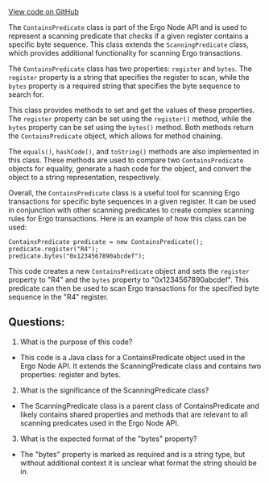 [View code on GitHub](https://github.com/ergoplatform/ergo-appkit/java-client-generated/src/main/java/org/ergoplatform/restapi/client/ContainsPredicate.java)

The `ContainsPredicate` class is part of the Ergo Node API and is used to represent a scanning predicate that checks if a given register contains a specific byte sequence. This class extends the `ScanningPredicate` class, which provides additional functionality for scanning Ergo transactions.

The `ContainsPredicate` class has two properties: `register` and `bytes`. The `register` property is a string that specifies the register to scan, while the `bytes` property is a required string that specifies the byte sequence to search for.

This class provides methods to set and get the values of these properties. The `register` property can be set using the `register()` method, while the `bytes` property can be set using the `bytes()` method. Both methods return the `ContainsPredicate` object, which allows for method chaining.

The `equals()`, `hashCode()`, and `toString()` methods are also implemented in this class. These methods are used to compare two `ContainsPredicate` objects for equality, generate a hash code for the object, and convert the object to a string representation, respectively.

Overall, the `ContainsPredicate` class is a useful tool for scanning Ergo transactions for specific byte sequences in a given register. It can be used in conjunction with other scanning predicates to create complex scanning rules for Ergo transactions. Here is an example of how this class can be used:

```
ContainsPredicate predicate = new ContainsPredicate();
predicate.register("R4");
predicate.bytes("0x1234567890abcdef");
``` 

This code creates a new `ContainsPredicate` object and sets the `register` property to "R4" and the `bytes` property to "0x1234567890abcdef". This predicate can then be used to scan Ergo transactions for the specified byte sequence in the "R4" register.
## Questions: 
 1. What is the purpose of this code?
- This code is a Java class for a ContainsPredicate object used in the Ergo Node API. It extends the ScanningPredicate class and contains two properties: register and bytes.

2. What is the significance of the ScanningPredicate class?
- The ScanningPredicate class is a parent class of ContainsPredicate and likely contains shared properties and methods that are relevant to all scanning predicates used in the Ergo Node API.

3. What is the expected format of the "bytes" property?
- The "bytes" property is marked as required and is a string type, but without additional context it is unclear what format the string should be in.